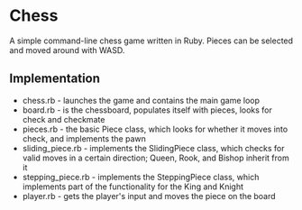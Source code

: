 # Chess

A simple command-line chess game written in Ruby. Pieces can be selected and
moved around with WASD.

## Implementation

- chess.rb - launches the game and contains the main game loop
- board.rb - is the chessboard, populates itself with pieces, looks for check and checkmate
- pieces.rb - the basic Piece class, which looks for whether it moves into check, and implements the pawn
- sliding_piece.rb - implements the SlidingPiece class, which checks for valid moves in a certain direction; Queen, Rook, and Bishop inherit from it
- stepping_piece.rb - implements the SteppingPiece class, which implements part of the functionality for the King and Knight
- player.rb - gets the player's input and moves the piece on the board
